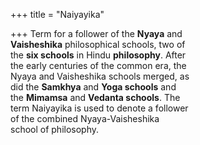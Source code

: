 +++
title = "Naiyayika"

+++
Term for a follower of the **Nyaya** and  
**Vaisheshika** philosophical schools, two of  
the **six schools** in Hindu **philosophy**. After  
the early centuries of the common era, the  
Nyaya and Vaisheshika schools merged, as  
did the **Samkhya** and **Yoga schools** and  
the **Mimamsa** and **Vedanta schools**. The  
term Naiyayika is used to denote a follower  
of the combined Nyaya-Vaisheshika  
school of philosophy.